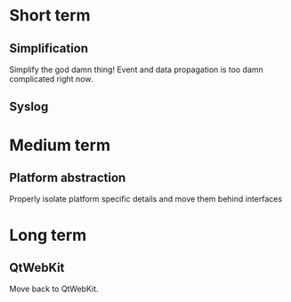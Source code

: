 Short term
==========

Simplification
--------------

Simplify the god damn thing! Event and data propagation is too damn
complicated right now.


Syslog
------



Medium term
===========

Platform abstraction
--------------------

Properly isolate platform specific details and move them behind interfaces



Long term
=========

QtWebKit
--------

Move back to QtWebKit.
